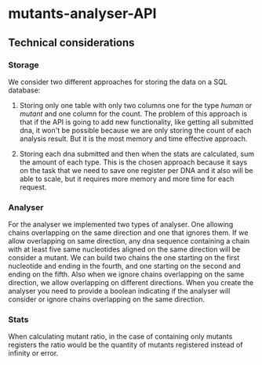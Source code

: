 # mutants-analyser-API

## Technical considerations

### Storage

We consider two different approaches for storing the data on a SQL database:

1. Storing only one table with only two columns one for the type *human* or *mutant* and one column for the count.
    The problem of this approach is that if the API is going to add new functionality, like getting all submitted dna,
    it won't be possible because we are only storing the count of each analysis result. But it is the most 
    memory and time effective approach. 

2. Storing each dna submitted and then when the stats are calculated, sum the amount of each type.
   This is the chosen approach because it says on the task that we need to save one register per DNA and it also will be able to scale,
    but it requires more memory and more time for each request.
   

### Analyser

For the analyser we implemented two types of analyser.
One allowing chains overlapping on the same direction and one that ignores them.
If we allow overlapping on same direction, any dna sequence containing a chain with at least five same nucleotides aligned on the same direction will be consider a mutant.
We can build two chains the one starting on the first nucleotide and ending in the fourth, and one starting on the second and ending on the fifth.
Also when we ignore chains overlapping on the same direction, we allow overlapping on different directions.
When you create the analyser you need to provide a boolean indicating if the analyser will consider or ignore chains overlapping on the same direction.


### Stats

When calculating mutant ratio, in the case of containing only mutants registers the ratio would be the quantity of mutants registered instead of infinity or error.